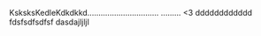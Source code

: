 KsksksKedleKdkdkkd................................
.........
<3
dddddddddddd
fdsfsdfsdfsf
dasdajljljl
